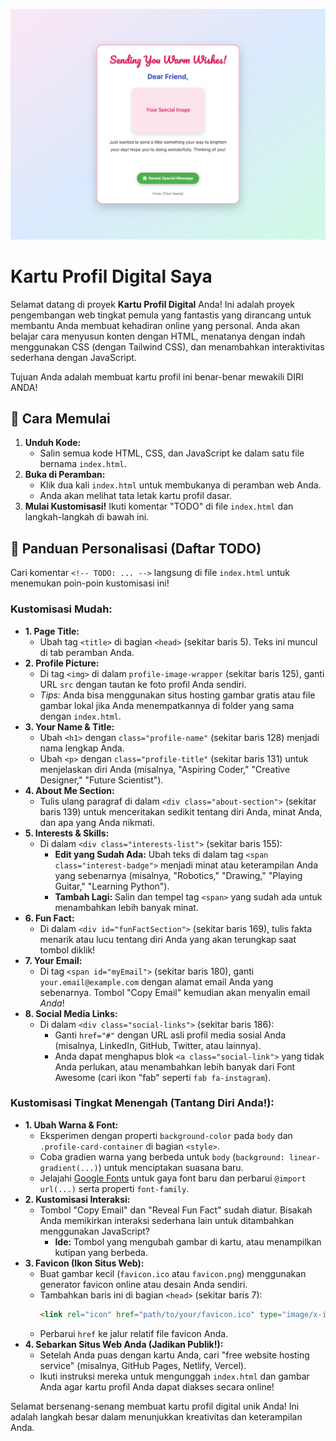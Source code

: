 ![Kartu Profil Digital Saya - Pamerkan Diri Anda Secara Online!](../thumbnail.png)

# Kartu Profil Digital Saya

Selamat datang di proyek **Kartu Profil Digital** Anda! Ini adalah proyek pengembangan web tingkat pemula yang fantastis yang dirancang untuk membantu Anda membuat kehadiran online yang personal. Anda akan belajar cara menyusun konten dengan HTML, menatanya dengan indah menggunakan CSS (dengan Tailwind CSS), dan menambahkan interaktivitas sederhana dengan JavaScript.

Tujuan Anda adalah membuat kartu profil ini benar-benar mewakili DIRI ANDA!

## 🚀 Cara Memulai

1.  **Unduh Kode:**
    * Salin semua kode HTML, CSS, dan JavaScript ke dalam satu file bernama `index.html`.
2.  **Buka di Peramban:**
    * Klik dua kali `index.html` untuk membukanya di peramban web Anda.
    * Anda akan melihat tata letak kartu profil dasar.
3.  **Mulai Kustomisasi!** Ikuti komentar "TODO" di file `index.html` dan langkah-langkah di bawah ini.

## 🎨 Panduan Personalisasi (Daftar TODO)

Cari komentar `<!-- TODO: ... -->` langsung di file `index.html` untuk menemukan poin-poin kustomisasi ini!

### Kustomisasi Mudah:

* **1. Page Title:**
    * Ubah tag `<title>` di bagian `<head>` (sekitar baris 5). Teks ini muncul di tab peramban Anda.
* **2. Profile Picture:**
    * Di tag `<img>` di dalam `profile-image-wrapper` (sekitar baris 125), ganti URL `src` dengan tautan ke foto profil Anda sendiri.
    * *Tips:* Anda bisa menggunakan situs hosting gambar gratis atau file gambar lokal jika Anda menempatkannya di folder yang sama dengan `index.html`.
* **3. Your Name & Title:**
    * Ubah `<h1>` dengan `class="profile-name"` (sekitar baris 128) menjadi nama lengkap Anda.
    * Ubah `<p>` dengan `class="profile-title"` (sekitar baris 131) untuk menjelaskan diri Anda (misalnya, "Aspiring Coder," "Creative Designer," "Future Scientist").
* **4. About Me Section:**
    * Tulis ulang paragraf di dalam `<div class="about-section">` (sekitar baris 139) untuk menceritakan sedikit tentang diri Anda, minat Anda, dan apa yang Anda nikmati.
* **5. Interests & Skills:**
    * Di dalam `<div class="interests-list">` (sekitar baris 155):
        * **Edit yang Sudah Ada:** Ubah teks di dalam tag `<span class="interest-badge">` menjadi minat atau keterampilan Anda yang sebenarnya (misalnya, "Robotics," "Drawing," "Playing Guitar," "Learning Python").
        * **Tambah Lagi:** Salin dan tempel tag `<span>` yang sudah ada untuk menambahkan lebih banyak minat.
* **6. Fun Fact:**
    * Di dalam `<div id="funFactSection">` (sekitar baris 169), tulis fakta menarik atau lucu tentang diri Anda yang akan terungkap saat tombol diklik!
* **7. Your Email:**
    * Di tag `<span id="myEmail">` (sekitar baris 180), ganti `your.email@example.com` dengan alamat email Anda yang sebenarnya. Tombol "Copy Email" kemudian akan menyalin email *Anda*!
* **8. Social Media Links:**
    * Di dalam `<div class="social-links">` (sekitar baris 186):
        * Ganti `href="#"` dengan URL asli profil media sosial Anda (misalnya, LinkedIn, GitHub, Twitter, atau lainnya).
        * Anda dapat menghapus blok `<a class="social-link">` yang tidak Anda perlukan, atau menambahkan lebih banyak dari Font Awesome (cari ikon "fab" seperti `fab fa-instagram`).

### Kustomisasi Tingkat Menengah (Tantang Diri Anda!):

* **1. Ubah Warna & Font:**
    * Eksperimen dengan properti `background-color` pada `body` dan `.profile-card-container` di bagian `<style>`.
    * Coba gradien warna yang berbeda untuk `body` (`background: linear-gradient(...)`) untuk menciptakan suasana baru.
    * Jelajahi [Google Fonts](https://fonts.google.com/) untuk gaya font baru dan perbarui `@import url(...)` serta properti `font-family`.
* **2. Kustomisasi Interaksi:**
    * Tombol "Copy Email" dan "Reveal Fun Fact" sudah diatur. Bisakah Anda memikirkan interaksi sederhana lain untuk ditambahkan menggunakan JavaScript?
        * **Ide:** Tombol yang mengubah gambar di kartu, atau menampilkan kutipan yang berbeda.
* **3. Favicon (Ikon Situs Web):**
    * Buat gambar kecil (`favicon.ico` atau `favicon.png`) menggunakan generator favicon online atau desain Anda sendiri.
    * Tambahkan baris ini di bagian `<head>` (sekitar baris 7):
        ```html
        <link rel="icon" href="path/to/your/favicon.ico" type="image/x-icon">
        ```
    * Perbarui `href` ke jalur relatif file favicon Anda.
* **4. Sebarkan Situs Web Anda (Jadikan Publik!):**
    * Setelah Anda puas dengan kartu Anda, cari "free website hosting service" (misalnya, GitHub Pages, Netlify, Vercel).
    * Ikuti instruksi mereka untuk mengunggah `index.html` dan gambar Anda agar kartu profil Anda dapat diakses secara online!

Selamat bersenang-senang membuat kartu profil digital unik Anda! Ini adalah langkah besar dalam menunjukkan kreativitas dan keterampilan Anda.